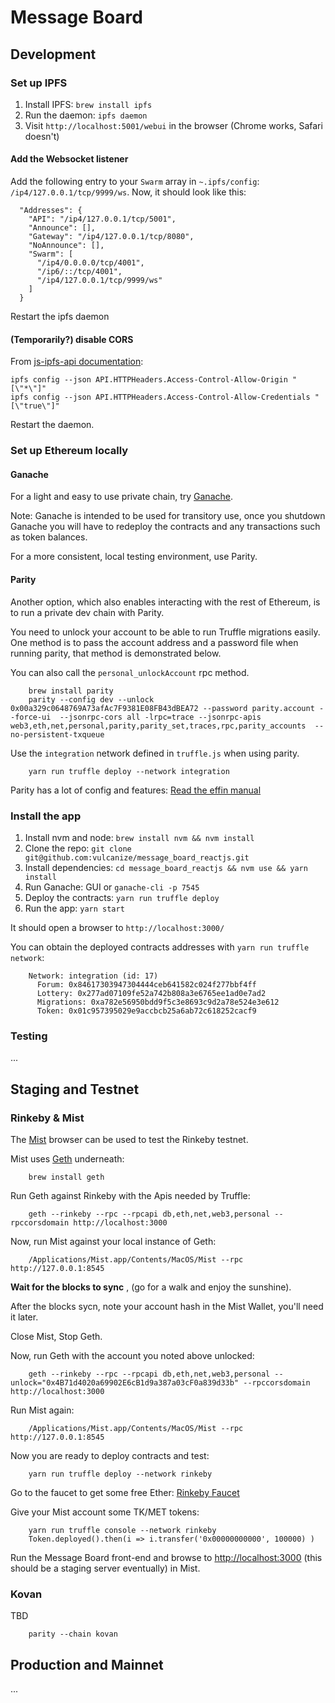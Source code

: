 # Message Board

## Development

### Set up IPFS

1. Install IPFS: `brew install ipfs`
2. Run the daemon: `ipfs daemon`
3. Visit `http://localhost:5001/webui` in the browser (Chrome works, Safari doesn't)

#### Add the Websocket listener

Add the following entry to your `Swarm` array in `~.ipfs/config`: `/ip4/127.0.0.1/tcp/9999/ws`.
Now, it should look like this:

```
  "Addresses": {
    "API": "/ip4/127.0.0.1/tcp/5001",
    "Announce": [],
    "Gateway": "/ip4/127.0.0.1/tcp/8080",
    "NoAnnounce": [],
    "Swarm": [
      "/ip4/0.0.0.0/tcp/4001",
      "/ip6/::/tcp/4001",
      "/ip4/127.0.0.1/tcp/9999/ws"
    ]
  }
```

Restart the ipfs daemon

#### (Temporarily?) disable CORS

From [js-ipfs-api documentation](https://github.com/ipfs/js-ipfs-api/tree/master/examples/bundle-browserify#setup):

```
ipfs config --json API.HTTPHeaders.Access-Control-Allow-Origin "[\"*\"]"
ipfs config --json API.HTTPHeaders.Access-Control-Allow-Credentials "[\"true\"]"
```

Restart the daemon.

### Set up Ethereum locally

#### Ganache

For a light and easy to use private chain, try [Ganache](http://truffleframework.com/ganache/).

Note: Ganache is intended to be used for transitory use, once you shutdown Ganache you will
have to redeploy the contracts and any transactions such as token balances.

For a more consistent, local testing environment, use Parity.

#### Parity

Another option, which also enables interacting with the rest of Ethereum, is
to run a private dev chain with Parity.

You need to unlock your account to be able to run Truffle migrations easily.
One method is to pass the account address and a password file when running parity,
that method is demonstrated below.

You can also call the `personal_unlockAccount` rpc method.

        brew install parity
        parity --config dev --unlock 0x00a329c0648769A73afAc7F9381E08FB43dBEA72 --password parity.account --force-ui  --jsonrpc-cors all -lrpc=trace --jsonrpc-apis web3,eth,net,personal,parity,parity_set,traces,rpc,parity_accounts  --no-persistent-txqueue

Use the `integration` network defined in `truffle.js` when using parity.

        yarn run truffle deploy --network integration

Parity has a lot of config and features: [Read the effin manual](https://wiki.parity.io/Private-development-chain)

### Install the app

1. Install nvm and node: `brew install nvm && nvm install`
2. Clone the repo: `git clone git@github.com:vulcanize/message_board_reactjs.git`
3. Install dependencies: `cd message_board_reactjs && nvm use && yarn install`
4. Run Ganache: GUI or `ganache-cli -p 7545`
4. Deploy the contracts: `yarn run truffle deploy`
5. Run the app: `yarn start`

It should open a browser to `http://localhost:3000/`

You can obtain the deployed contracts addresses with `yarn run truffle network`:

        Network: integration (id: 17)
          Forum: 0x84617303947304444ceb641582c024f277bbf4ff
          Lottery: 0x277ad07109fe52a742b808a3e6765ee1ad0e7ad2
          Migrations: 0xa782e56950bdd9f5c3e8693c9d2a78e524e3e612
          Token: 0x01c957395029e9accbcb25a6ab72c618252cacf9


### Testing

...

## Staging and Testnet

### Rinkeby & Mist

The [Mist](https://github.com/ethereum/mist/releases) browser can be used to test the Rinkeby testnet.

Mist uses [Geth](https://github.com/ethereum/go-ethereum) underneath:

        brew install geth

Run Geth against Rinkeby with the Apis needed by Truffle:

        geth --rinkeby --rpc --rpcapi db,eth,net,web3,personal --rpccorsdomain http://localhost:3000

Now, run Mist against your local instance of Geth:

        /Applications/Mist.app/Contents/MacOS/Mist --rpc http://127.0.0.1:8545

**Wait for the blocks to sync** , (go for a walk and enjoy the sunshine).

After the blocks sycn, note your account hash in the Mist Wallet, you'll need it later.

Close Mist, Stop Geth.

Now, run Geth with the account you noted above unlocked:

        geth --rinkeby --rpc --rpcapi db,eth,net,web3,personal --unlock="0x4B71d4020a69902E6cB1d9a387a03cF0a839d33b" --rpccorsdomain http://localhost:3000

Run Mist again:

        /Applications/Mist.app/Contents/MacOS/Mist --rpc http://127.0.0.1:8545

Now you are ready to deploy contracts and test:

        yarn run truffle deploy --network rinkeby

Go to the faucet to get some free Ether: [Rinkeby Faucet](https://faucet.rinkeby.io/)

Give your Mist account some TK/MET tokens:

        yarn run truffle console --network rinkeby
        Token.deployed().then(i => i.transfer('0x00000000000', 100000) )

Run the Message Board front-end and browse to [http://localhost:3000](http://localhost:3000)
(this should be a staging server eventually) in Mist.


### Kovan

TBD

        parity --chain kovan

## Production and Mainnet

...

